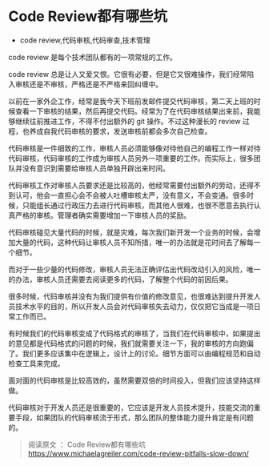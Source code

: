 # Code Review都有哪些坑
- code review,代码审核,代码审查,技术管理

code review 是每个技术团队都有的一项常规的工作。

code review 总是让人又爱又恨。它很有必要，但是它又很难操作，我们经常陷入审核还是不审核，严格还是不严格来回纠缠中。

以前在一家外企工作，经常是我今天下班前发邮件提交代码审核，第二天上班的时候查看一下审核的结果，然后再提交代码。经常为了在代码审核结果出来前，我能够继续往前推进工作，不得不付出额外的 git 操作。不过这种漫长的 review 过程，也养成自我代码审核的要求，发送审核前都会多次自己检查。

代码审核是一件细致的工作，审核人员必须能够像对待他自己的编程工作一样对待代码审核，代码审核的工作成为审核人员另外一项重要的工作。而实际上，很多团队并没有意识到需要给审核人员单独开辟出来时间。

代码审核工作对审核人员要求还是比较高的，他经常需要付出额外的劳动，还得不到认可，他会一直担心会不会被人吐槽审核太严，没有意义，不会变通。很多时候，只能组长通过行政压力去进行代码审核，而其他人很难，也很不愿意去执行认真严格的审核。管理者确实需要增加一下审核人员的奖励。

代码审核碰见大量代码的时候，就是灾难，每次我们新开发一个业务的时候，会增加大量的代码，这种代码让审核人员不知所措，唯一的办法就是花时间去了解每一个细节。

而对于一些少量的代码修改，审核人员无法正确评估出代码改动引入的风险，唯一的办法，审核人员还需要去阅读更多的代码，了解整个代码的前因后果。

很多时候，代码审核并没有为我们提供有价值的修改意见，也很难达到提升开发人员技术水平的目的，所以开发人员会对代码审核失去动力，仅仅把它当成是一项日常工作而已。

有时候我们的代码审核变成了代码格式的审核了，当我们在代码审核中，如果提出的意见都是代码格式的问题的时候，我们就需要关注一下，我的审核的方向跑偏了。我们更多应该集中在逻辑上，设计上的讨论。细节方面可以由编程规范和自动检查工具来完成。

面对面的代码审核是比较高效的，虽然需要双倍的时间投入，但我们应该坚持这样做。

代码审核对于开发人员还是很重要的，它应该是开发人员技术提升，技能交流的重要手段，如果团队的代码审核流于形式，那么团队的整体能力提升肯定是有问题的。

> 阅读原文 ： Code Review都有哪些坑
> https://www.michaelagreiler.com/code-review-pitfalls-slow-down/
